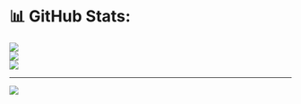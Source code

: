 # 📊 GitHub Stats:
![](https://github-readme-stats.vercel.app/api?username=siva78m&theme=dark&hide_border=false&include_all_commits=false&count_private=false)<br/>
![](https://github-readme-streak-stats.herokuapp.com/?user=siva78m&theme=dark&hide_border=false)<br/>
![](https://github-readme-stats.vercel.app/api/top-langs/?username=siva78m&theme=dark&hide_border=false&include_all_commits=false&count_private=false&layout=compact)

---
[![](https://visitcount.itsvg.in/api?id=siva78m&icon=0&color=0)](https://visitcount.itsvg.in)

<!-- Proudly created with GPRM ( https://gprm.itsvg.in ) -->
